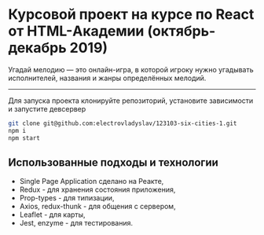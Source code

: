 # Курсовой проект на курсе по React от HTML-Академии (октябрь-декабрь 2019)

Угадай мелодию — это онлайн-игра, в которой игроку нужно угадывать исполнителей, названия и жанры определённых мелодий.

---

Для запуска проекта клонируйте репозиторий, установите зависимости и запустите девсервер

```bash
git clone git@github.com:electrovladyslav/123103-six-cities-1.git
npm i
npm start
```

## Использованные подходы и технологии

* Single Page Application сделано на Реакте,
* Redux - для хранения состояния приложения,
* Prop-types - для типизации,
* Axios, redux-thunk - для общения с сервером,
* Leaflet - для карты,
* Jest, enzyme - для тестирования.
